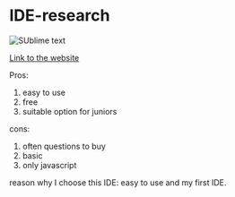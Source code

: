 # IDE-research


![SUblime text](https://static.techspot.com/images2/downloads/topdownload/2017/09/C9LqjoBXYAE-P6k.png)

[Link to the website](https://www.sublimetext.com/)



Pros: 
1. easy to use
2. free
3. suitable option for juniors

cons:
1. often questions to buy
2. basic
3. only javascript

reason why I choose this IDE: easy to use and my first IDE.
